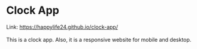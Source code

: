 # Clock App


Link: https://happylife24.github.io/clock-app/
<br>
<br>
This is a clock app.  Also, it is a responsive website for mobile and desktop.
